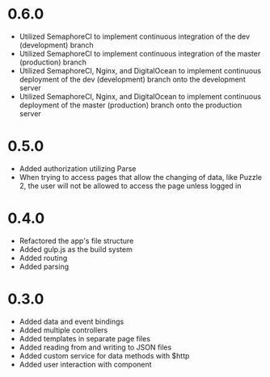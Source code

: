 # 0.6.0
- Utilized SemaphoreCI to implement continuous integration of the dev (development) branch
- Utilized SemaphoreCI to implement continuous integration of the master (production) branch
- Utilized SemaphoreCI, Nginx, and DigitalOcean to implement continuous deployment of the dev (development) branch onto the development server
- Utilized SemaphoreCI, Nginx, and DigitalOcean to implement continuous deployment of the master (production) branch onto the production server

# 0.5.0
- Added authorization utilizing Parse
- When trying to access pages that allow the changing of data, like Puzzle 2, the user will not be allowed to access the page unless logged in

# 0.4.0
- Refactored the app's file structure
- Added gulp.js as the build system
- Added routing
- Added parsing

# 0.3.0
- Added data and event bindings
- Added multiple controllers
- Added templates in separate page files
- Added reading from and writing to JSON files
- Added custom service for data methods with $http
- Added user interaction with component 

